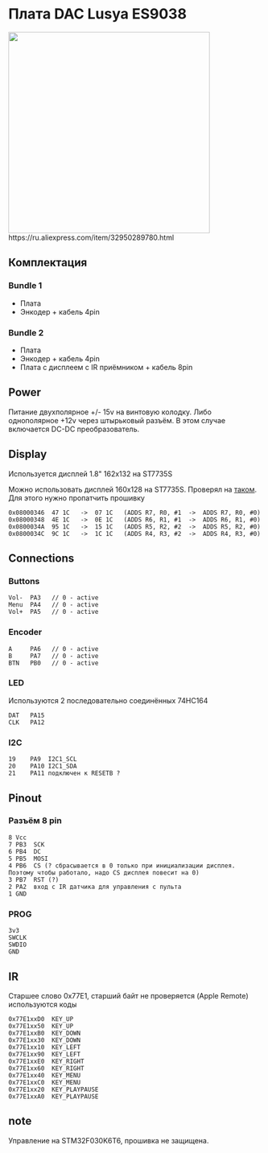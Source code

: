 # Плата DAC Lusya ES9038

<img src="https://ae01.alicdn.com/kf/Ufa0355bf45814bdf9531ceffadfef5b1I.jpg" width="400"/>
https://ru.aliexpress.com/item/32950289780.html


## Комплектация
### Bundle 1
- Плата
- Энкодер + кабель 4pin

### Bundle 2
- Плата
- Энкодер + кабель 4pin
- Плата c дисплеем с IR приёмником + кабель 8pin

## Power
Питание двухполярное +/- 15v на винтовую колодку. Либо однополярное +12v через штырьковый разъём. В этом случае включается DC-DC преобразователь.

## Display
Используется дисплей 1.8" 162x132 на ST7735S

Можно использовать дисплей 160x128 на ST7735S. Проверял на [таком](https://www.aliexpress.com/item/32994774078.html). Для этого нужно пропатчить прошивку
```
0x08000346	47 1C	->	07 1C	(ADDS R7, R0, #1  ->  ADDS R7, R0, #0)
0x08000348	4E 1C	->	0E 1C	(ADDS R6, R1, #1  ->  ADDS R6, R1, #0)
0x0800034A	95 1C	->	15 1C	(ADDS R5, R2, #2  ->  ADDS R5, R2, #0)
0x0800034C	9C 1C	->	1C 1C	(ADDS R4, R3, #2  ->  ADDS R4, R3, #0)
```

## Connections
### Buttons
```
Vol-  PA3	// 0 - active
Menu  PA4	// 0 - active
Vol+  PA5	// 0 - active
```

### Encoder
```
A     PA6	// 0 - active
B     PA7	// 0 - active
BTN   PB0	// 0 - active
```

### LED
Используются 2 последовательно соединённых 74HC164
```
DAT   PA15
CLK   PA12
```

### I2C
```
19    PA9  I2C1_SCL
20    PA10 I2C1_SDA
21    PA11 подключен к RESETB ?
```

## Pinout
### Разъём 8 pin
```
8 Vcc
7 PB3  SCK
6 PB4  DC
5 PB5  MOSI
4 PB6  CS (? сбрасывается в 0 только при инициализации дисплея. Поэтому чтобы работало, надо CS дисплея повесит на 0)
3 PB7  RST (?)
2 PA2  вход с IR датчика для управления с пульта
1 GND
```
### PROG
```
3v3
SWCLK
SWDIO
GND
```

## IR
Старшее слово 0x77E1, старший байт не проверяется (Apple Remote)
используются коды
```
0x77E1xxD0	KEY_UP
0x77E1xx50	KEY_UP
0x77E1xxB0	KEY_DOWN
0x77E1xx30	KEY_DOWN	
0x77E1xx10	KEY_LEFT
0x77E1xx90	KEY_LEFT
0x77E1xxE0	KEY_RIGHT
0x77E1xx60	KEY_RIGHT
0x77E1xx40	KEY_MENU
0x77E1xxC0	KEY_MENU
0x77E1xx20	KEY_PLAYPAUSE
0x77E1xxA0	KEY_PLAYPAUSE
```

## note
Управление на STM32F030K6T6, прошивка не защищена.


